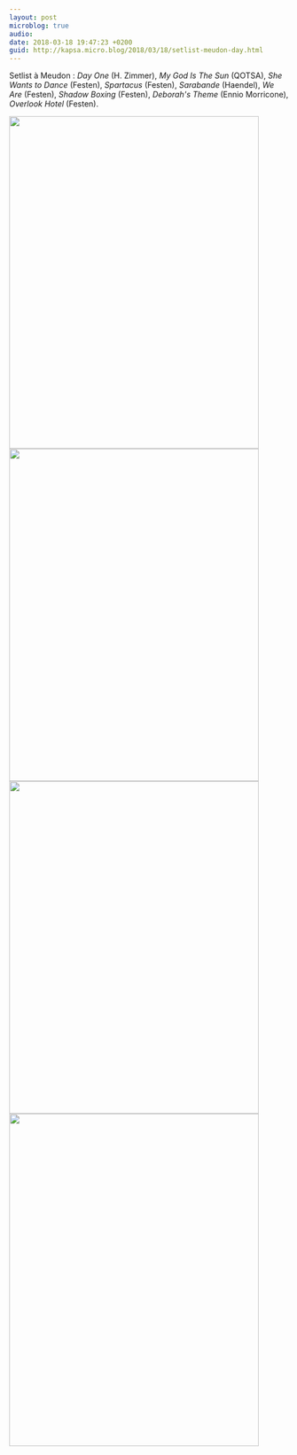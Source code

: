 ```yaml
---
layout: post
microblog: true
audio: 
date: 2018-03-18 19:47:23 +0200
guid: http://kapsa.micro.blog/2018/03/18/setlist-meudon-day.html
---
```

Setlist à Meudon : _Day One_ (H. Zimmer), _My God Is The Sun_ (QOTSA), _She Wants to Dance_ (Festen), _Spartacus_ (Festen), _Sarabande_ (Haendel), _We Are_ (Festen), _Shadow Boxing_ (Festen), _Deborah's Theme_ (Ennio Morricone), _Overlook Hotel_ (Festen).

<img src="http://www.jeankapsa.com/uploads/2018/b09d10e320.jpg" width="450" height="600" /><img src="http://www.jeankapsa.com/uploads/2018/9676c1d134.jpg" width="450" height="600" /><img src="http://www.jeankapsa.com/uploads/2018/11644d7f67.jpg" width="450" height="600" /><img src="http://www.jeankapsa.com/uploads/2018/01b401a3f0.jpg" width="450" height="600" />
